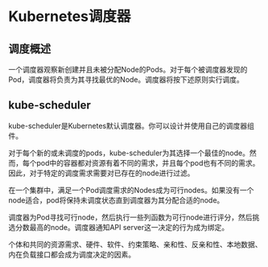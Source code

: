 # Kubernetes调度器

## 调度概述

一个调度器观察新创建并且未被分配Node的Pods。对于每个被调度器发现的Pod，调度器将负责为其寻找最优的Node。调度器将按下述原则实行调度。

## kube-scheduler

kube-scheduler是Kubernetes默认调度器。你可以设计并使用自己的调度器组件。

对于每个新的或未调度的pods，kube-scheduler为其选择一个最佳的node。然而，每个pod中的容器都对资源有着不同的需求，并且每个pod也有不同的需求。因此，对于特定的调度需求需要对已存在的node进行过滤。

在一个集群中，满足一个Pod调度需求的Nodes成为可行nodes。如果没有一个node适合，pod将保持未调度状态直到调度器为其分配合适的node。

调度器为Pod寻找可行node，然后执行一些列函数为可行node进行评分，然后挑选分数最高的node。调度器通知API server这一决定的行为成为绑定。

个体和共同的资源需求、硬件、软件、约束策略、亲和性、反亲和性、本地数据、内在负载接口都会成为调度决定的因素。

